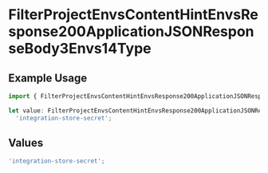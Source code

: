 # FilterProjectEnvsContentHintEnvsResponse200ApplicationJSONResponseBody3Envs14Type

## Example Usage

```typescript
import { FilterProjectEnvsContentHintEnvsResponse200ApplicationJSONResponseBody3Envs14Type } from '@vercel/client/models/operations';

let value: FilterProjectEnvsContentHintEnvsResponse200ApplicationJSONResponseBody3Envs14Type =
  'integration-store-secret';
```

## Values

```typescript
'integration-store-secret';
```
